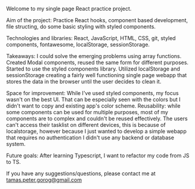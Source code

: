 Welcome to my single page React practice project.

Aim of the project: Practice React hooks, component based development, file structing, do some basic styling with styled components.

Technologies and libraries: React, JavaScript, HTML, CSS, git, styled components, fontawesome, localStorage, sessionStorage.

Takeaways: I could solve the emerging problems using array functions. 
Created Modal components, reused the same form for different purposes.
Started to use the styled components library.
Utilized localStorage and sessionStorage creating a fairly well functioning single page webapp that stores the data in the browser until the user decides to clean it.

Space for improvement: While I've used styled components, my focus wasn't on the best UI. That can be especially seen with the colors  but I didn't want to copy and existing app's color scheme.
Reusability: while some components can be used for multiple purposes, most of my components are to complex and couldn't be reused effectively.
The users can't access their tasklist on different devices, this is because of localstorage, however because I just wanted to develop a simple webapp that requires no authentication I didn't use any backend or database system. 

Future goals: After learning Typescript, I want to refactor my code from JS to TS.

If you have any suggestions/questions, please contact me at tamas.peter.gorog@gmail.com